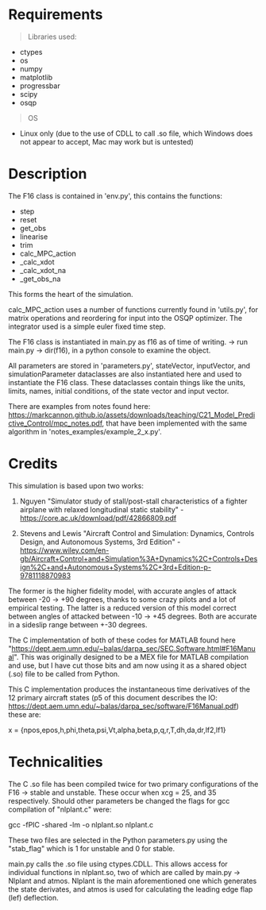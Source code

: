# Requirements

> Libraries used:

- ctypes
- os
- numpy
- matplotlib
- progressbar
- scipy
- osqp

> OS

- Linux only (due to the use of CDLL to call .so file, which Windows does not appear to accept, Mac may work but is untested)

# Description

The F16 class is contained in 'env.py', this contains the functions:

- step
- reset
- get_obs
- linearise
- trim
- calc_MPC_action
- _calc_xdot
- _calc_xdot_na
- _get_obs_na
 
This forms the heart of the simulation.

calc_MPC_action uses a number of functions currently found in 'utils.py', for matrix operations and reordering for input into the OSQP optimizer. The integrator used is a simple euler fixed time step.

The F16 class is instantiated in main.py as f16 as of time of writing. -> run main.py -> dir(f16), in a python console to examine the object.

All parameters are stored in 'parameters.py', stateVector, inputVector, and simulationParameter dataclasses are also instantiated here and used to instantiate the F16 class. These dataclasses contain things like the units, limits, names, initial conditions, of the state vector and input vector.

There are examples from notes found here: https://markcannon.github.io/assets/downloads/teaching/C21_Model_Predictive_Control/mpc_notes.pdf, that have been implemented with the same algorithm in 'notes_examples/example_2_x.py'.

# Credits

This simulation is based upon two works:

1. Nguyen "Simulator study of stall/post-stall characteristics of a fighter airplane with relaxed longitudinal static stability" - https://core.ac.uk/download/pdf/42866809.pdf

2. Stevens and Lewis "Aircraft Control and Simulation: Dynamics, Controls Design, and Autonomous Systems, 3rd Edition" - https://www.wiley.com/en-gb/Aircraft+Control+and+Simulation%3A+Dynamics%2C+Controls+Design%2C+and+Autonomous+Systems%2C+3rd+Edition-p-9781118870983

The former is the higher fidelity model, with accurate angles of attack between -20 -> +90 degrees, thanks to some crazy pilots and a lot of empirical testing. The latter is a reduced version of this model correct between angles of attacked between -10 -> +45 degrees. Both are accurate in a sideslip range between +-30 degrees.

The C implementation of both of these codes for MATLAB found here "https://dept.aem.umn.edu/~balas/darpa_sec/SEC.Software.html#F16Manual". This was originally designed to be a MEX file for MATLAB compilation and use, but I have cut those bits and am now using it as a shared object (.so) file to be called from Python.

This C implementation produces the instantaneous time derivatives of the 12 primary aircraft states (p5 of this document describes the IO: https://dept.aem.umn.edu/~balas/darpa_sec/software/F16Manual.pdf) these are:

x = {npos,epos,h,phi,theta,psi,Vt,alpha,beta,p,q,r,T,dh,da,dr,lf2,lf1}

# Technicalities

The C .so file has been compiled twice for two primary configurations of the F16 -> stable and unstable. These occur when xcg = 25, and 35 respectively. Should other parameters be changed the flags for gcc compilation of "nlplant.c" were:

gcc -fPIC -shared -lm -o nlplant.so nlplant.c

These two files are selected in the Python parameters.py using the "stab_flag" which is 1 for unstable and 0 for stable.

main.py calls the .so file using ctypes.CDLL. This allows access for individual functions in nlplant.so, two of which are called by main.py -> Nlplant and atmos. Nlplant is the main aforementioned one which generates the state derivates, and atmos is used for calculating the leading edge flap (lef) deflection.

